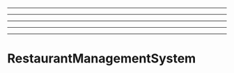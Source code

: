 --------------------------------------------
----------------------------------------------------------------------------------------------------
----------------------------------------------------------------------------------------------------
----------------------------------------------------------------------------------------------------
----------------------------------------------------------------------------------------------------
# RestaurantManagementSystem
